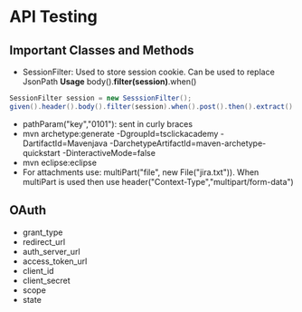 # API Testing

## Important Classes and Methods
* SessionFilter: Used to store session cookie. Can be used to replace JsonPath
**Usage** body().**filter(session)**.when()
```java
SessionFilter session = new SesssionFilter();
given().header().body().filter(session).when().post().then().extract().response().asString();
```
* pathParam("key","0101"): sent in curly braces
* mvn archetype:generate -DgroupId=tsclickacademy -DartifactId=Mavenjava -DarchetypeArtifactId=maven-archetype-quickstart -DinteractiveMode=false
* mvn eclipse:eclipse
* For attachments use: multiPart("file", new File("jira.txt")). When multiPart is used then use header("Context-Type","multipart/form-data")

## OAuth
* grant_type
* redirect_url
* auth_server_url
* access_token_url
* client_id
* client_secret
* scope
* state
